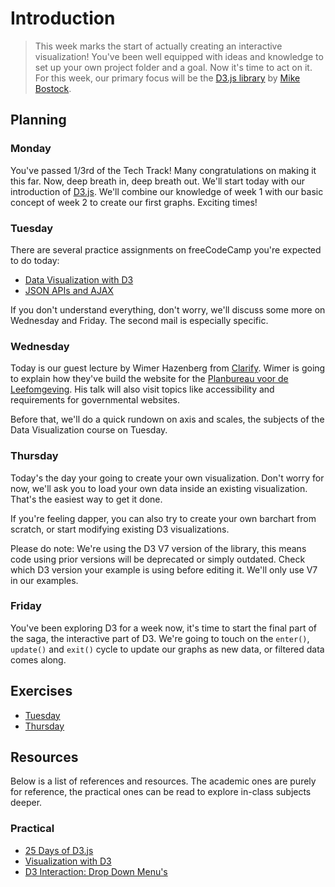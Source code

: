 # Introduction

> This week marks the start of actually creating an interactive visualization! You've been well equipped with ideas and knowledge to set up your own project folder and a goal. Now it's time to act on it. For this week, our primary focus will be the [D3.js library](https://d3js.org/) by [Mike Bostock](https://twitter.com/mbostock).

## Planning

### Monday

You've passed 1/3rd of the Tech Track! Many congratulations on making it this far. Now, deep breath in, deep breath out. We'll start today with our introduction of [D3.js](https://d3js.org/). We'll combine our knowledge of week 1 with our basic concept of week 2 to create our first graphs. Exciting times!

### Tuesday

There are several practice assignments on freeCodeCamp you're expected to do today:

 - [Data Visualization with D3](https://www.freecodecamp.org/learn/data-visualization/#data-visualization-with-d3)
 - [JSON APIs and AJAX](https://www.freecodecamp.org/learn/data-visualization/#json-apis-and-ajax)

If you don't understand everything, don't worry, we'll discuss some more on Wednesday and Friday. The second mail is especially specific.

### Wednesday

Today is our guest lecture by Wimer Hazenberg from [Clarify](https://clarify.nl/). Wimer is going to explain how they've build the website for the [Planbureau voor de Leefomgeving](https://www.pbl.nl/). His talk will also visit topics like accessibility and requirements for governmental websites.

Before that, we'll do a quick rundown on axis and scales, the subjects of the Data Visualization course on Tuesday.

### Thursday

Today's the day your going to create your own visualization. Don't worry for now, we'll ask you to load your own data inside an existing visualization. That's the easiest way to get it done.

If you're feeling dapper, you can also try to create your own barchart from scratch, or start modifying existing D3 visualizations.

Please do note: We're using the D3 V7 version of the library, this means code using prior versions will be deprecated or simply outdated. Check which D3 version your example is using before editing it. We'll only use V7 in our examples.

### Friday

You've been exploring D3 for a week now, it's time to start the final part of the saga, the interactive part of D3. We're going to touch on the `enter()`, `update()` and `exit()` cycle to update our graphs as new data, or filtered data comes along.

## Exercises

* [Tuesday](./exercises/TUESDAY.md)
* [Thursday](./exercises/THURSDAY.md)

## Resources

Below is a list of references and resources. The academic ones are purely for reference, the practical ones can be read to explore in-class subjects deeper.


### Practical

 - [25 Days of D3.js](https://observablehq.com/@thetylerwolf/25-days-of-d3)
 - [Visualization with D3](https://rpruim.github.io/D3/notes/d3.html)
 - [D3 Interaction: Drop Down Menu's](https://bl.ocks.org/rpruim/fd50d23933c63f3113a2bb8576b5b34a)
